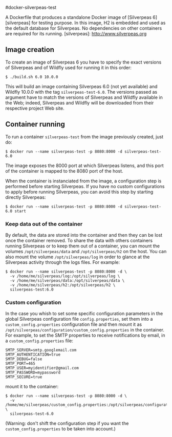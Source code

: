 #docker-silverpeas-test

A Dockerfile that produces a standalone Docker image of [Silverpeas 6][silverpeas] for testing purpose.
In this image, H2 is embedded and used as the default database for Silverpeas. No dependencies on other containers are required for its running.
[silverpeas]: http://www.silverpeas.org

## Image creation

To create an image of Silverpeas 6 you have to specify the exact versions of Silverpeas and of Wildfly used for running it in this order:
```
$ ./build.sh 6.0 10.0.0
```
This will build an image containing Silverpeas 6.0 (not yet available) and Wildfly 10.0.0 with the tag `silverpeas-test-6.0`. The versions passed as argument have to match the versions of Silverpeas and Wildfly available in the Web; indeed, Silverpeas and Wildfly will be downloaded from their respective project Web site.

## Container running

[data-volume]: https://docs.docker.com/engine/userguide/containers/dockervolumes/

To run a container `silverpeas-test` from the image previously created, just do:
```
$ docker run --name silverpeas-test -p 8080:8000 -d silverpeas-test-6.0
```
The image exposes the 8000 port at which Silverpeas listens, and this port of the container is mapped to the 8080 port of the host.

When the container is instanciated from the image, a configuration step is performed before starting Silverpeas. 
If you have no custom configurations to apply before running Silverpeas, you can avoid this step by starting directly Silverpeas:
```
$ docker run --name silverpeas-test -p 8080:8000 -d silverpeas-test-6.0 start
```

### Keep data out of the container

By default, the data are stored into the container and then they can be lost once the container removed. 
To share the data with others containers running Silverpeas or to keep them out of a container, you can mount the volumes `/opt/silverpeas/data` and `/opt/silverpeas/h2` on the host.
You can also mount the volume `/opt/silverpeas/log` in order to glance at the Silverpeas activity through the logs files.
For example:
```
$ docker run --name silverpeas-test -p 8080:8000 -d \
  -v /home/me/silverpeas/log:/opt/silverpeas/log \
  -v /home/me/silverpeas/data:/opt/silverpeas/data \
  -v /home/me/silverpeas/h2:/opt/silverpeas/h2 \
  silverpeas-test:6.0
```

### Custom configuration

In the case you whish to set some specific configuration parameters in the global Silverpeas configuration file `config.properties`, set them into a `custom_config.properties` configuration file and then mount it as `/opt/silverpeas/configuration/custom_config.properties` in the container.
For example, to set the SMTP properties to receive notifications by email, in a `custom_config.properties` file:
```
SMTP_SERVER=smtp.googlemail.com
SMTP_AUTHENTICATION=true
SMTP_DEBUG=false
SMTP_PORT=465
SMTP_USER=myidentifier@gmail.com
SMTP_PASSWORD=mypassword
SMTP_SECURE=true
```
mount it to the container:
```
$ docker run --name silverpeas-test -p 8080:8000 -d \
  -v /home/me/silverpeas/custom_config.properties:/opt/silverpeas/configuration/custom_config.properties \
  silverpeas-test-6.0
```
(Warning: don't shift the configuration step if you want the `custom_config.properties` to be taken into account.)

